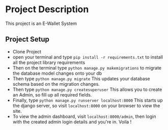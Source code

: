 <h1>Project Description</h1>
<p>This project is an E-Wallet System</p>

<h2>Project Setup</h2>
<ul>
<li>Clone Project</li>
<li> open your terminal and type <code>pip install -r requirements.txt</code> to install all the project library requirements</li>
<li>Then on the terminal type <code>python manage.py makemigrations</code> to migrate the database model changes onto your db</li>
<li>Then type <code>python manage.py migrate</code> This updates your database schema based on the migration changes.</li>
<li> Then type <code>python manage.py createsuperuser</code> This allows you to create an Admin, so fill up all required fields.</li>
<li>Finally, type <code>python manage.py runserver localhost:8000</code> This starts up the django server, so visit <code>localhost:8000</code> on your browser to view the site.</li>
<li>To view the admin dashboard, visit <code>localhost:8000/admin</code>, then login with the created admin login details and you're in. Voila !</li>
</ul>